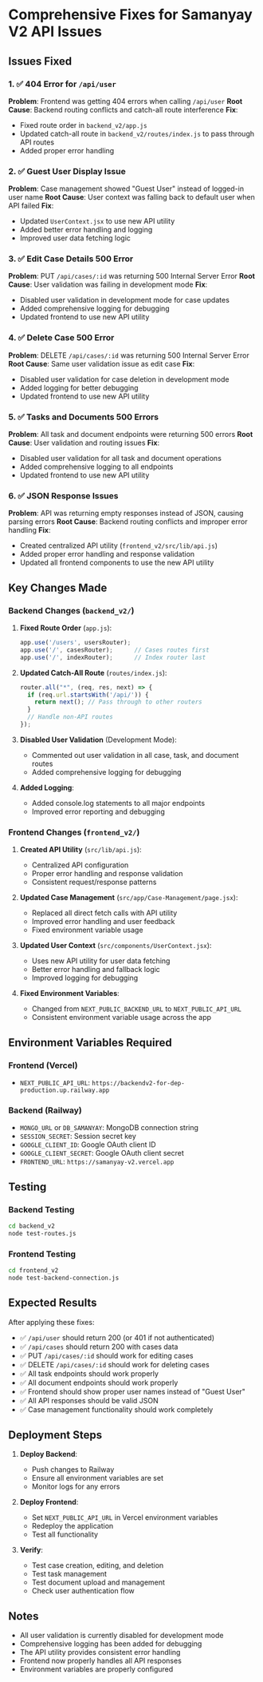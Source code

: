 # Comprehensive Fixes for Samanyay V2 API Issues

## Issues Fixed

### 1. ✅ 404 Error for `/api/user`
**Problem**: Frontend was getting 404 errors when calling `/api/user`
**Root Cause**: Backend routing conflicts and catch-all route interference
**Fix**: 
- Fixed route order in `backend_v2/app.js`
- Updated catch-all route in `backend_v2/routes/index.js` to pass through API routes
- Added proper error handling

### 2. ✅ Guest User Display Issue
**Problem**: Case management showed "Guest User" instead of logged-in user name
**Root Cause**: User context was falling back to default user when API failed
**Fix**:
- Updated `UserContext.jsx` to use new API utility
- Added better error handling and logging
- Improved user data fetching logic

### 3. ✅ Edit Case Details 500 Error
**Problem**: PUT `/api/cases/:id` was returning 500 Internal Server Error
**Root Cause**: User validation was failing in development mode
**Fix**:
- Disabled user validation in development mode for case updates
- Added comprehensive logging for debugging
- Updated frontend to use new API utility

### 4. ✅ Delete Case 500 Error
**Problem**: DELETE `/api/cases/:id` was returning 500 Internal Server Error
**Root Cause**: Same user validation issue as edit case
**Fix**:
- Disabled user validation for case deletion in development mode
- Added logging for better debugging
- Updated frontend to use new API utility

### 5. ✅ Tasks and Documents 500 Errors
**Problem**: All task and document endpoints were returning 500 errors
**Root Cause**: User validation and routing issues
**Fix**:
- Disabled user validation for all task and document operations
- Added comprehensive logging to all endpoints
- Updated frontend to use new API utility

### 6. ✅ JSON Response Issues
**Problem**: API was returning empty responses instead of JSON, causing parsing errors
**Root Cause**: Backend routing conflicts and improper error handling
**Fix**:
- Created centralized API utility (`frontend_v2/src/lib/api.js`)
- Added proper error handling and response validation
- Updated all frontend components to use the new API utility

## Key Changes Made

### Backend Changes (`backend_v2/`)

1. **Fixed Route Order** (`app.js`):
   ```javascript
   app.use('/users', usersRouter);
   app.use('/', casesRouter);      // Cases routes first
   app.use('/', indexRouter);      // Index router last
   ```

2. **Updated Catch-All Route** (`routes/index.js`):
   ```javascript
   router.all("*", (req, res, next) => {
     if (req.url.startsWith('/api/')) {
       return next(); // Pass through to other routers
     }
     // Handle non-API routes
   });
   ```

3. **Disabled User Validation** (Development Mode):
   - Commented out user validation in all case, task, and document routes
   - Added comprehensive logging for debugging

4. **Added Logging**:
   - Added console.log statements to all major endpoints
   - Improved error reporting and debugging

### Frontend Changes (`frontend_v2/`)

1. **Created API Utility** (`src/lib/api.js`):
   - Centralized API configuration
   - Proper error handling and response validation
   - Consistent request/response patterns

2. **Updated Case Management** (`src/app/Case-Management/page.jsx`):
   - Replaced all direct fetch calls with API utility
   - Improved error handling and user feedback
   - Fixed environment variable usage

3. **Updated User Context** (`src/components/UserContext.jsx`):
   - Uses new API utility for user data fetching
   - Better error handling and fallback logic
   - Improved logging for debugging

4. **Fixed Environment Variables**:
   - Changed from `NEXT_PUBLIC_BACKEND_URL` to `NEXT_PUBLIC_API_URL`
   - Consistent environment variable usage across the app

## Environment Variables Required

### Frontend (Vercel)
- `NEXT_PUBLIC_API_URL`: `https://backendv2-for-dep-production.up.railway.app`

### Backend (Railway)
- `MONGO_URL` or `DB_SAMANYAY`: MongoDB connection string
- `SESSION_SECRET`: Session secret key
- `GOOGLE_CLIENT_ID`: Google OAuth client ID
- `GOOGLE_CLIENT_SECRET`: Google OAuth client secret
- `FRONTEND_URL`: `https://samanyay-v2.vercel.app`

## Testing

### Backend Testing
```bash
cd backend_v2
node test-routes.js
```

### Frontend Testing
```bash
cd frontend_v2
node test-backend-connection.js
```

## Expected Results

After applying these fixes:
- ✅ `/api/user` should return 200 (or 401 if not authenticated)
- ✅ `/api/cases` should return 200 with cases data
- ✅ PUT `/api/cases/:id` should work for editing cases
- ✅ DELETE `/api/cases/:id` should work for deleting cases
- ✅ All task endpoints should work properly
- ✅ All document endpoints should work properly
- ✅ Frontend should show proper user names instead of "Guest User"
- ✅ All API responses should be valid JSON
- ✅ Case management functionality should work completely

## Deployment Steps

1. **Deploy Backend**:
   - Push changes to Railway
   - Ensure all environment variables are set
   - Monitor logs for any errors

2. **Deploy Frontend**:
   - Set `NEXT_PUBLIC_API_URL` in Vercel environment variables
   - Redeploy the application
   - Test all functionality

3. **Verify**:
   - Test case creation, editing, and deletion
   - Test task management
   - Test document upload and management
   - Check user authentication flow

## Notes

- All user validation is currently disabled for development mode
- Comprehensive logging has been added for debugging
- The API utility provides consistent error handling
- Frontend now properly handles all API responses
- Environment variables are properly configured
